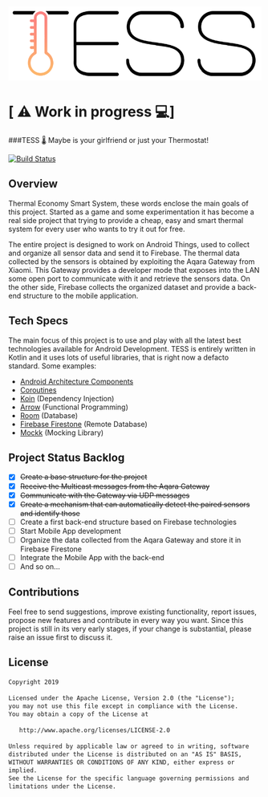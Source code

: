 <p align="center">
  <img src="./art/tess-logo.png">
</p>

\[ ⚠️ Work in progress 💻]
===========================
###TESS 🌡
Maybe is your girlfriend or just your Thermostat!

[![Build Status](https://app.bitrise.io/app/1c5df9218034c99c/status.svg?token=ma7caOlYJCmGpv3BreCUoQ)](https://app.bitrise.io/app/1c5df9218034c99c)

Overview
--------
Thermal Economy Smart System, these words enclose the main goals of this project.
Started as a game and some experimentation it has become a real side project that trying to provide a cheap, easy and smart thermal system for every user who wants to try it out for free.

The entire project is designed to work on Android Things, used to collect and organize all sensor data and send it to Firebase.
The thermal data collected by the sensors is obtained by exploiting the Aqara Gateway from Xiaomi. 
This Gateway provides a developer mode that exposes into the LAN some open port to communicate with it and retrieve the sensors data.
On the other side, Firebase collects the organized dataset and provide a back-end structure to the mobile application.

Tech Specs
----------
The main focus of this project is to use and play with all the latest best technologies available for Android Development.
TESS is entirely written in Kotlin and it uses lots of useful libraries, that is right now a defacto standard.
Some examples:
*  [Android Architecture Components](https://developer.android.com/topic/libraries/architecture)
*  [Coroutines](https://github.com/Kotlin/kotlinx.coroutines)
*  [Koin](https://github.com/InsertKoinIO/koin) (Dependency Injection)
*  [Arrow](https://arrow-kt.io/) (Functional Programming)
*  [Room](https://developer.android.com/topic/libraries/architecture/room) (Database)
*  [Firebase Firestone](https://firebase.google.com/products/firestore/) (Remote Database)
*  [Mockk](https://mockk.io/) (Mocking Library)

Project Status Backlog
----------------------

* [x] ~~Create a base structure for the project~~
* [x] ~~Receive the Multicast messages from the Aqara Gateway~~
* [x] ~~Communicate with the Gateway via UDP messages~~
* [x] ~~Create a mechanism that can automatically detect the paired sensors and identify those~~
* [ ] Create a first back-end structure based on Firebase technologies
* [ ] Start Mobile App development
* [ ] Organize the data collected from the Aqara Gateway and store it in Firebase Firestone
* [ ] Integrate the Mobile App with the back-end
* [ ] And so on...

Contributions
-------------
Feel free to send suggestions, improve existing functionality, report issues, propose new features and contribute in every way you want.
Since this project is still in its very early stages, if your change is substantial, please raise an issue first to discuss it.

License
-------

    Copyright 2019

    Licensed under the Apache License, Version 2.0 (the "License");
    you may not use this file except in compliance with the License.
    You may obtain a copy of the License at

       http://www.apache.org/licenses/LICENSE-2.0

    Unless required by applicable law or agreed to in writing, software
    distributed under the License is distributed on an "AS IS" BASIS,
    WITHOUT WARRANTIES OR CONDITIONS OF ANY KIND, either express or implied.
    See the License for the specific language governing permissions and
    limitations under the License.